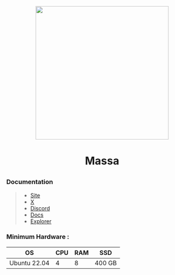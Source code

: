 <p align="center">
  <img height="350" height="350" src="https://github.com/catsmile100/Validor-Mainnet/assets/85368621/e3c63ce4-b222-4daa-9bcf-0754decf41c7">

</p>
<h1>
<p align="center"> Massa </p>
</h1>

### Documentation
> - [Site](https://massa.net/)
> - [X](https://twitter.com/massalabs)
> - [Discord](https://discord.com/invite/massa)
> - [Docs](https://docs.massa.net/docs/node/install)
> - [Explorer](https://explorer.massa.net/)

### Minimum Hardware :
OS  | CPU     | RAM      | SSD     | 
| ------------- | ------------- | ------------- | -------- |
| Ubuntu 22.04 | 4          | 8         | 400 GB  | 
